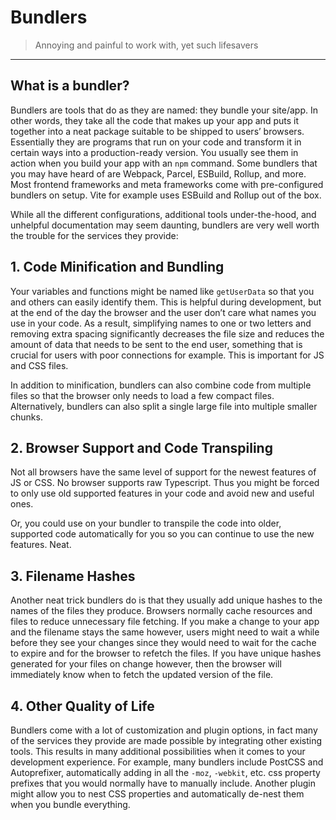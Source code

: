 # Bundlers

> Annoying and painful to work with, yet such lifesavers
> 

---

## What is a bundler?

Bundlers are tools that do as they are named: they bundle your site/app. In other words, they take all the code that makes up your app and puts it together into a neat package suitable to be shipped to users’ browsers. Essentially they are programs that run on your code and transform it in certain ways into a production-ready version. You usually see them in action when you build your app with an `npm` command. Some bundlers that you may have heard of are Webpack, Parcel, ESBuild, Rollup, and more. Most frontend frameworks and meta frameworks come with pre-configured bundlers on setup. Vite for example uses ESBuild and Rollup out of the box. 

While all the different configurations, additional tools under-the-hood, and unhelpful documentation may seem daunting, bundlers are very well worth the trouble for the services they provide:

## 1. Code Minification and Bundling

Your variables and functions might be named like `getUserData` so that you and others can easily identify them. This is helpful during development, but at the end of the day the browser and the user don’t care what names you use in your code. As a result, simplifying names to one or two letters and removing extra spacing significantly decreases the file size and reduces the amount of data that needs to be sent to the end user, something that is crucial for users with poor connections for example. This is important for JS and CSS files. 

In addition to minification, bundlers can also combine code from multiple files so that the browser only needs to load a few compact files. Alternatively, bundlers can also split a single large file into multiple smaller chunks. 

## 2. Browser Support and Code Transpiling

Not all browsers have the same level of support for the newest features of JS or CSS. No browser supports raw Typescript. Thus you might be forced to only use old supported features in your code and avoid new and useful ones. 

Or, you could use on your bundler to transpile the code into older, supported code automatically for you so you can continue to use the new features. Neat.

## 3. Filename Hashes

Another neat trick bundlers do is that they usually add unique hashes to the names of the files they produce. Browsers normally cache resources and files to reduce unnecessary file fetching. If you make a change to your app and the filename stays the same however, users might need to wait a while before they see your changes since they would need to wait for the cache to expire and for the browser to refetch the files. If you have unique hashes generated for your files on change however, then the browser will immediately know when to fetch the updated version of the file. 

## 4. Other Quality of Life

Bundlers come with a lot of customization and plugin options, in fact many of the services they provide are made possible by integrating other existing tools. This results in many additional possibilities when it comes to your development experience. For example, many bundlers include PostCSS and Autoprefixer, automatically adding in all the `-moz`, `-webkit`, etc. css property prefixes that you would normally have to manually include. Another plugin might allow you to nest CSS properties and automatically de-nest them when you bundle everything.